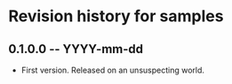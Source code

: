 # Revision history for samples

## 0.1.0.0 -- YYYY-mm-dd

* First version. Released on an unsuspecting world.
